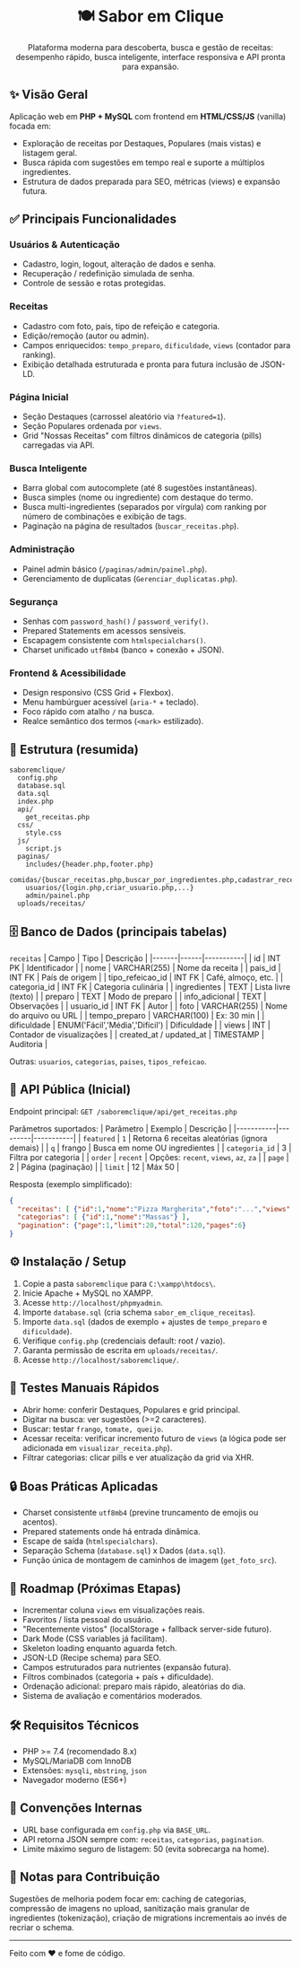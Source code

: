<div align="center">

# 🍽️ Sabor em Clique

Plataforma moderna para descoberta, busca e gestão de receitas: desempenho rápido, busca inteligente, interface responsiva e API pronta para expansão.

</div>

## ✨ Visão Geral
Aplicação web em **PHP + MySQL** com frontend em **HTML/CSS/JS** (vanilla) focada em:
- Exploração de receitas por Destaques, Populares (mais vistas) e listagem geral.
- Busca rápida com sugestões em tempo real e suporte a múltiplos ingredientes.
- Estrutura de dados preparada para SEO, métricas (views) e expansão futura.

## ✅ Principais Funcionalidades

### Usuários & Autenticação
- Cadastro, login, logout, alteração de dados e senha.
- Recuperação / redefinição simulada de senha.
- Controle de sessão e rotas protegidas.

### Receitas
- Cadastro com foto, país, tipo de refeição e categoria.
- Edição/remoção (autor ou admin).
- Campos enriquecidos: `tempo_preparo`, `dificuldade`, `views` (contador para ranking).
- Exibição detalhada estruturada e pronta para futura inclusão de JSON-LD.

### Página Inicial
- Seção Destaques (carrossel aleatório via `?featured=1`).
- Seção Populares ordenada por `views`.
- Grid "Nossas Receitas" com filtros dinâmicos de categoria (pills) carregadas via API.

### Busca Inteligente
- Barra global com autocomplete (até 8 sugestões instantâneas).
- Busca simples (nome ou ingrediente) com destaque do termo.
- Busca multi-ingredientes (separados por vírgula) com ranking por número de combinações e exibição de tags.
- Paginação na página de resultados (`buscar_receitas.php`).

### Administração
- Painel admin básico (`/paginas/admin/painel.php`).
- Gerenciamento de duplicatas (`Gerenciar_duplicatas.php`).

### Segurança
- Senhas com `password_hash()` / `password_verify()`.
- Prepared Statements em acessos sensíveis.
- Escapagem consistente com `htmlspecialchars()`.
- Charset unificado `utf8mb4` (banco + conexão + JSON).

### Frontend & Acessibilidade
- Design responsivo (CSS Grid + Flexbox).
- Menu hambúrguer acessível (`aria-*` + teclado).
- Foco rápido com atalho `/` na busca.
- Realce semântico dos termos (`<mark>` estilizado).

## 📁 Estrutura (resumida)
```
saboremclique/
  config.php
  database.sql
  data.sql
  index.php
  api/
    get_receitas.php
  css/
    style.css
  js/
    script.js
  paginas/
    includes/{header.php,footer.php}
    comidas/{buscar_receitas.php,buscar_por_ingredientes.php,cadastrar_receita.php,...}
    usuarios/{login.php,criar_usuario.php,...}
    admin/painel.php
  uploads/receitas/
```

## 🗄️ Banco de Dados (principais tabelas)
`receitas`
| Campo | Tipo | Descrição |
|-------|------|-----------|
| id | INT PK | Identificador |
| nome | VARCHAR(255) | Nome da receita |
| pais_id | INT FK | País de origem |
| tipo_refeicao_id | INT FK | Café, almoço, etc. |
| categoria_id | INT FK | Categoria culinária |
| ingredientes | TEXT | Lista livre (texto) |
| preparo | TEXT | Modo de preparo |
| info_adicional | TEXT | Observações |
| usuario_id | INT FK | Autor |
| foto | VARCHAR(255) | Nome do arquivo ou URL |
| tempo_preparo | VARCHAR(100) | Ex: 30 min |
| dificuldade | ENUM('Fácil','Média','Difícil') | Dificuldade |
| views | INT | Contador de visualizações |
| created_at / updated_at | TIMESTAMP | Auditoria |

Outras: `usuarios`, `categorias`, `paises`, `tipos_refeicao`.

## 🔌 API Pública (Inicial)
Endpoint principal: `GET /saboremclique/api/get_receitas.php`

Parâmetros suportados:
| Parâmetro | Exemplo | Descrição |
|-----------|---------|-----------|
| `featured` | `1` | Retorna 6 receitas aleatórias (ignora demais) |
| `q` | frango | Busca em nome OU ingredientes |
| `categoria_id` | 3 | Filtra por categoria |
| `order` | `recent` | Opções: `recent`, `views`, `az`, `za` |
| `page` | 2 | Página (paginação) |
| `limit` | 12 | Máx 50 |

Resposta (exemplo simplificado):
```json
{
  "receitas": [ {"id":1,"nome":"Pizza Margherita","foto":"...","views":42,"dificuldade":"Fácil","tempo_preparo":"30 min"} ],
  "categorias": [ {"id":1,"nome":"Massas"} ],
  "pagination": {"page":1,"limit":20,"total":120,"pages":6}
}
```

## ⚙️ Instalação / Setup
1. Copie a pasta `saboremclique` para `C:\xampp\htdocs\`.
2. Inicie Apache + MySQL no XAMPP.
3. Acesse `http://localhost/phpmyadmin`.
4. Importe `database.sql` (cria schema `sabor_em_clique_receitas`).
5. Importe `data.sql` (dados de exemplo + ajustes de `tempo_preparo` e `dificuldade`).
6. Verifique `config.php` (credenciais default: root / vazio).
7. Garanta permissão de escrita em `uploads/receitas/`.
8. Acesse `http://localhost/saboremclique/`.

## 🧪 Testes Manuais Rápidos
- Abrir home: conferir Destaques, Populares e grid principal.
- Digitar na busca: ver sugestões (>=2 caracteres).
- Buscar: testar `frango`, `tomate, queijo`.
- Acessar receita: verificar incremento futuro de `views` (a lógica pode ser adicionada em `visualizar_receita.php`).
- Filtrar categorias: clicar pills e ver atualização da grid via XHR.

## 🔒 Boas Práticas Aplicadas
- Charset consistente `utf8mb4` (previne truncamento de emojis ou acentos).
- Prepared statements onde há entrada dinâmica.
- Escape de saída (`htmlspecialchars`).
- Separação Schema (`database.sql`) x Dados (`data.sql`).
- Função única de montagem de caminhos de imagem (`get_foto_src`).

## 🚀 Roadmap (Próximas Etapas)
- Incrementar coluna `views` em visualizações reais.
- Favoritos / lista pessoal do usuário.
- "Recentemente vistos" (localStorage + fallback server-side futuro).
- Dark Mode (CSS variables já facilitam).
- Skeleton loading enquanto aguarda fetch.
- JSON-LD (Recipe schema) para SEO.
- Campos estruturados para nutrientes (expansão futura).
- Filtros combinados (categoria + país + dificuldade).
- Ordenação adicional: preparo mais rápido, aleatórias do dia.
- Sistema de avaliação e comentários moderados.

## 🛠️ Requisitos Técnicos
- PHP >= 7.4 (recomendado 8.x)
- MySQL/MariaDB com InnoDB
- Extensões: `mysqli`, `mbstring`, `json`
- Navegador moderno (ES6+)

## 🧩 Convenções Internas
- URL base configurada em `config.php` via `BASE_URL`.
- API retorna JSON sempre com: `receitas`, `categorias`, `pagination`.
- Limite máximo seguro de listagem: 50 (evita sobrecarga na home).

## 📌 Notas para Contribuição
Sugestões de melhoria podem focar em: caching de categorias, compressão de imagens no upload, sanitização mais granular de ingredientes (tokenização), criação de migrations incrementais ao invés de recriar o schema.

---
Feito com ❤️ e fome de código.

